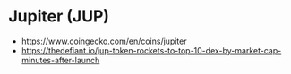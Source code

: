 # Jupiter (JUP)

- https://www.coingecko.com/en/coins/jupiter
- https://thedefiant.io/jup-token-rockets-to-top-10-dex-by-market-cap-minutes-after-launch
